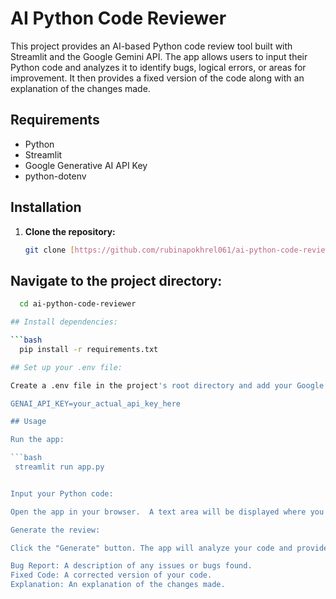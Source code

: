 
# AI Python Code Reviewer

This project provides an AI-based Python code review tool built with Streamlit and the Google Gemini API. The app allows users to input their Python code and analyzes it to identify bugs, logical errors, or areas for improvement. It then provides a fixed version of the code along with an explanation of the changes made.

## Requirements

- Python 
- Streamlit
- Google Generative AI API Key
- python-dotenv

## Installation

1. **Clone the repository:**

   ```bash
   git clone [https://github.com/rubinapokhrel061/ai-python-code-reviewer.git](https://github.com/rubinapokhrel061/ai-python-code-reviewer.git)

## Navigate to the project directory:

 ```bash
   cd ai-python-code-reviewer

## Install dependencies:

 ```bash
   pip install -r requirements.txt

## Set up your .env file:

Create a .env file in the project's root directory and add your Google Gemini API key:

GENAI_API_KEY=your_actual_api_key_here

## Usage

Run the app:

 ```bash
  streamlit run app.py


Input your Python code:

Open the app in your browser.  A text area will be displayed where you can enter the Python code you want to be reviewed.

Generate the review:

Click the "Generate" button. The app will analyze your code and provide:

Bug Report: A description of any issues or bugs found.
Fixed Code: A corrected version of your code.
Explanation: An explanation of the changes made.
